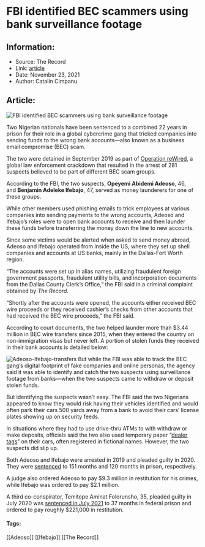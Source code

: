 # FBI identified BEC scammers using bank surveillance footage
### 

## Information:
+ Source: The Record
+ Link: [article](https://therecord.media/fbi-identified-bec-scammers-using-bank-surveillance-footage/)
+ Date: November 23, 2021
+ Author: Catalin Cimpanu


## Article:
![FBI identified BEC scammers using bank surveillance footage](https://therecord.media/wp-content/uploads/2021/11/bank-vhs.jpg)

Two Nigerian nationals have been sentenced to a combined 22 years in prison for their role in a global cybercrime gang that tricked companies into sending funds to the wrong bank accounts—also known as a business email compromise (BEC) scam.


The two were detained in September 2019 as part of [Operation reWired](https://www.fbi.gov/news/stories/operation-rewired-bec-takedown-091019), a global law enforcement crackdown that resulted in the arrest of 281 suspects believed to be part of different BEC scam groups.


According to the FBI, the two suspects, **Opeyemi Abidemi Adeoso**, 46, and **Benjamin Adeleke Ifebajo**, 47, served as money launderers for one of these groups.


While other members used phishing emails to trick employees at various companies into sending payments to the wrong accounts, Adeoso and Ifebajo’s roles were to open bank accounts to receive and then launder these funds before transferring the money down the line to new accounts.


Since some victims would be alerted when asked to send money abroad, Adeoso and Ifebajo operated from inside the US, where they set up shell companies and accounts at US banks, mainly in the Dallas-Fort Worth region.


“The accounts were set up in alias names, utilizing fraudulent foreign government passports, fraudulent utility bills, and incorporation documents from the Dallas County Clerk’s Office,” the FBI said in a criminal complaint obtained by *The Record.*


“Shortly after the accounts were opened, the accounts either received BEC wire proceeds or they received cashier’s checks from other accounts that had received the BEC wire proceeds,” the FBI said.


According to court documents, the two helped launder more than $3.44 million in BEC wire transfers since 2015, when they entered the country on non-immigration visas but never left. A portion of stolen funds they received in their bank accounts is detailed below:


![Adeoso-Ifebajo-transfers](https://www-therecord.recfut.com/wp-content/uploads/2021/11/Adeoso-Ifebajo-transfers-1024x605.png)
But while the FBI was able to track the BEC gang’s digital footprint of fake companies and online personas, the agency said it was able to identify and catch the two suspects using surveillance footage from banks—when the two suspects came to withdraw or deposit stolen funds.


But identifying the suspects wasn’t easy. The FBI said the two Nigerians appeared to know they would risk having their vehicles identified and would often park their cars 500 yards away from a bank to avoid their cars’ license plates showing up on security feeds.


In situations where they had to use drive-thru ATMs to with withdraw or make deposits, officials said the two also used temporary paper “[dealer tags](https://www.quora.com/What-is-a-dealer-tag)” on their cars, often registered in fictional names. However, the two suspects did slip up.


Both Adeoso and Ifebajo were arrested in 2019 and pleaded guilty in 2020. They were [sentenced](https://www.justice.gov/usao-ndtx/pr/nigerian-email-scammers-sentenced-combined-22-years-federal-prison) to 151 months and 120 months in prison, respectively.


A judge also ordered Adeoso to pay $9.3 million in restitution for his crimes, while Ifebajo was ordered to pay $2.1 million.


A third co-conspirator, Temitope Aminat Folorunsho, 35, pleaded guilty in July 2020 was [sentenced in July 2021](https://www.justice.gov/usao-ndtx/pr/ndtx-round-july-6-12) to 37 months in federal prison and ordered to pay roughly $221,000 in restitution.





#### Tags:
[[Adeoso]] [[Ifebajo]] [[The Record]]
